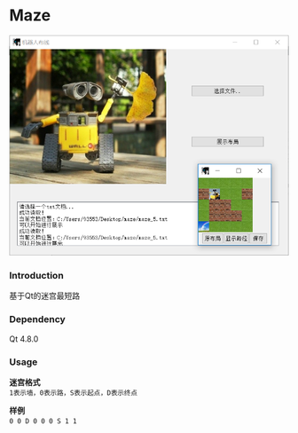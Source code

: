 # Maze  
![img](https://github.com/Condor-G/Maze/blob/master/images/img.png)
### Introduction
基于Qt的迷宫最短路  
### Dependency
Qt 4.8.0  
### Usage
**迷宫格式**  
`
1表示墙，0表示路，S表示起点，D表示终点  
`  

**样例**  
`
0 0 D
0 0 0
S 1 1
`
